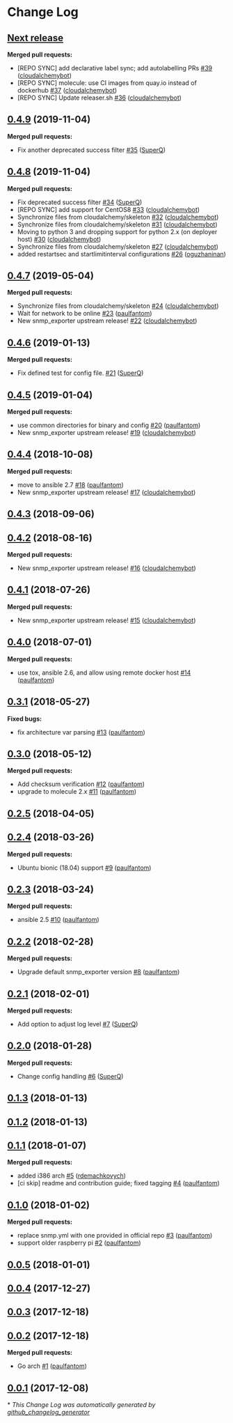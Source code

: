 # Change Log

## [**Next release**](https://galaxy.ansible.com/cloudalchemy/snmp-exporter)

**Merged pull requests:**

- \[REPO SYNC\] add declarative label sync; add autolabelling PRs [\#39](https://github.com/cloudalchemy/ansible-snmp-exporter/pull/39) ([cloudalchemybot](https://github.com/cloudalchemybot))
- \[REPO SYNC\] molecule: use CI images from quay.io instead of dockerhub [\#37](https://github.com/cloudalchemy/ansible-snmp-exporter/pull/37) ([cloudalchemybot](https://github.com/cloudalchemybot))
- \[REPO SYNC\] Update releaser.sh [\#36](https://github.com/cloudalchemy/ansible-snmp-exporter/pull/36) ([cloudalchemybot](https://github.com/cloudalchemybot))

## [0.4.9](https://galaxy.ansible.com/cloudalchemy/snmp-exporter) (2019-11-04)
**Merged pull requests:**

- Fix another deprecated success filter [\#35](https://github.com/cloudalchemy/ansible-snmp-exporter/pull/35) ([SuperQ](https://github.com/SuperQ))

## [0.4.8](https://galaxy.ansible.com/cloudalchemy/snmp-exporter) (2019-11-04)
**Merged pull requests:**

- Fix deprecated success filter [\#34](https://github.com/cloudalchemy/ansible-snmp-exporter/pull/34) ([SuperQ](https://github.com/SuperQ))
- \[REPO SYNC\] add support for CentOS8 [\#33](https://github.com/cloudalchemy/ansible-snmp-exporter/pull/33) ([cloudalchemybot](https://github.com/cloudalchemybot))
- Synchronize files from cloudalchemy/skeleton [\#32](https://github.com/cloudalchemy/ansible-snmp-exporter/pull/32) ([cloudalchemybot](https://github.com/cloudalchemybot))
- Synchronize files from cloudalchemy/skeleton [\#31](https://github.com/cloudalchemy/ansible-snmp-exporter/pull/31) ([cloudalchemybot](https://github.com/cloudalchemybot))
- Moving to python 3 and dropping support for python 2.x \(on deployer host\) [\#30](https://github.com/cloudalchemy/ansible-snmp-exporter/pull/30) ([cloudalchemybot](https://github.com/cloudalchemybot))
- Synchronize files from cloudalchemy/skeleton [\#27](https://github.com/cloudalchemy/ansible-snmp-exporter/pull/27) ([cloudalchemybot](https://github.com/cloudalchemybot))
- added restartsec and startlimitinterval configurations [\#26](https://github.com/cloudalchemy/ansible-snmp-exporter/pull/26) ([oguzhaninan](https://github.com/oguzhaninan))

## [0.4.7](https://galaxy.ansible.com/cloudalchemy/snmp-exporter) (2019-05-04)
**Merged pull requests:**

- Synchronize files from cloudalchemy/skeleton [\#24](https://github.com/cloudalchemy/ansible-snmp-exporter/pull/24) ([cloudalchemybot](https://github.com/cloudalchemybot))
- Wait for network to be online [\#23](https://github.com/cloudalchemy/ansible-snmp-exporter/pull/23) ([paulfantom](https://github.com/paulfantom))
- New snmp\_exporter upstream release! [\#22](https://github.com/cloudalchemy/ansible-snmp-exporter/pull/22) ([cloudalchemybot](https://github.com/cloudalchemybot))

## [0.4.6](https://galaxy.ansible.com/cloudalchemy/snmp-exporter) (2019-01-13)
**Merged pull requests:**

- Fix defined test for config file. [\#21](https://github.com/cloudalchemy/ansible-snmp-exporter/pull/21) ([SuperQ](https://github.com/SuperQ))

## [0.4.5](https://galaxy.ansible.com/cloudalchemy/snmp-exporter) (2019-01-04)
**Merged pull requests:**

- use common directories for binary and config [\#20](https://github.com/cloudalchemy/ansible-snmp-exporter/pull/20) ([paulfantom](https://github.com/paulfantom))
- New snmp\_exporter upstream release! [\#19](https://github.com/cloudalchemy/ansible-snmp-exporter/pull/19) ([cloudalchemybot](https://github.com/cloudalchemybot))

## [0.4.4](https://galaxy.ansible.com/cloudalchemy/snmp-exporter) (2018-10-08)
**Merged pull requests:**

- move to ansible 2.7 [\#18](https://github.com/cloudalchemy/ansible-snmp-exporter/pull/18) ([paulfantom](https://github.com/paulfantom))
- New snmp\_exporter upstream release! [\#17](https://github.com/cloudalchemy/ansible-snmp-exporter/pull/17) ([cloudalchemybot](https://github.com/cloudalchemybot))

## [0.4.3](https://galaxy.ansible.com/cloudalchemy/snmp-exporter) (2018-09-06)
## [0.4.2](https://galaxy.ansible.com/cloudalchemy/snmp-exporter) (2018-08-16)
**Merged pull requests:**

- New snmp\_exporter upstream release! [\#16](https://github.com/cloudalchemy/ansible-snmp-exporter/pull/16) ([cloudalchemybot](https://github.com/cloudalchemybot))

## [0.4.1](https://galaxy.ansible.com/cloudalchemy/snmp-exporter) (2018-07-26)
**Merged pull requests:**

- New snmp\_exporter upstream release! [\#15](https://github.com/cloudalchemy/ansible-snmp-exporter/pull/15) ([cloudalchemybot](https://github.com/cloudalchemybot))

## [0.4.0](https://galaxy.ansible.com/cloudalchemy/snmp-exporter) (2018-07-01)
**Merged pull requests:**

- use tox, ansible 2.6, and allow using remote docker host [\#14](https://github.com/cloudalchemy/ansible-snmp-exporter/pull/14) ([paulfantom](https://github.com/paulfantom))

## [0.3.1](https://galaxy.ansible.com/cloudalchemy/snmp-exporter) (2018-05-27)
**Fixed bugs:**

- fix architecture var parsing [\#13](https://github.com/cloudalchemy/ansible-snmp-exporter/pull/13) ([paulfantom](https://github.com/paulfantom))

## [0.3.0](https://galaxy.ansible.com/cloudalchemy/snmp-exporter) (2018-05-12)
**Merged pull requests:**

- Add checksum verification [\#12](https://github.com/cloudalchemy/ansible-snmp-exporter/pull/12) ([paulfantom](https://github.com/paulfantom))
- upgrade to molecule 2.x [\#11](https://github.com/cloudalchemy/ansible-snmp-exporter/pull/11) ([paulfantom](https://github.com/paulfantom))

## [0.2.5](https://galaxy.ansible.com/cloudalchemy/snmp-exporter) (2018-04-05)
## [0.2.4](https://galaxy.ansible.com/cloudalchemy/snmp-exporter) (2018-03-26)
**Merged pull requests:**

- Ubuntu bionic \(18.04\) support [\#9](https://github.com/cloudalchemy/ansible-snmp-exporter/pull/9) ([paulfantom](https://github.com/paulfantom))

## [0.2.3](https://galaxy.ansible.com/cloudalchemy/snmp-exporter) (2018-03-24)
**Merged pull requests:**

- ansible 2.5 [\#10](https://github.com/cloudalchemy/ansible-snmp-exporter/pull/10) ([paulfantom](https://github.com/paulfantom))

## [0.2.2](https://galaxy.ansible.com/cloudalchemy/snmp-exporter) (2018-02-28)
**Merged pull requests:**

- Upgrade default snmp\_exporter version [\#8](https://github.com/cloudalchemy/ansible-snmp-exporter/pull/8) ([paulfantom](https://github.com/paulfantom))

## [0.2.1](https://galaxy.ansible.com/cloudalchemy/snmp-exporter) (2018-02-01)
**Merged pull requests:**

- Add option to adjust log level [\#7](https://github.com/cloudalchemy/ansible-snmp-exporter/pull/7) ([SuperQ](https://github.com/SuperQ))

## [0.2.0](https://galaxy.ansible.com/cloudalchemy/snmp-exporter) (2018-01-28)
**Merged pull requests:**

- Change config handling [\#6](https://github.com/cloudalchemy/ansible-snmp-exporter/pull/6) ([SuperQ](https://github.com/SuperQ))

## [0.1.3](https://galaxy.ansible.com/cloudalchemy/snmp-exporter) (2018-01-13)
## [0.1.2](https://galaxy.ansible.com/cloudalchemy/snmp-exporter) (2018-01-13)
## [0.1.1](https://galaxy.ansible.com/cloudalchemy/snmp-exporter) (2018-01-07)
**Merged pull requests:**

- added i386 arch [\#5](https://github.com/cloudalchemy/ansible-snmp-exporter/pull/5) ([rdemachkovych](https://github.com/rdemachkovych))
- \[ci skip\] readme and contribution guide; fixed tagging [\#4](https://github.com/cloudalchemy/ansible-snmp-exporter/pull/4) ([paulfantom](https://github.com/paulfantom))

## [0.1.0](https://galaxy.ansible.com/cloudalchemy/snmp-exporter) (2018-01-02)
**Merged pull requests:**

- replace snmp.yml with one provided in official repo [\#3](https://github.com/cloudalchemy/ansible-snmp-exporter/pull/3) ([paulfantom](https://github.com/paulfantom))
- support older raspberry pi [\#2](https://github.com/cloudalchemy/ansible-snmp-exporter/pull/2) ([paulfantom](https://github.com/paulfantom))

## [0.0.5](https://galaxy.ansible.com/cloudalchemy/snmp-exporter) (2018-01-01)
## [0.0.4](https://galaxy.ansible.com/cloudalchemy/snmp-exporter) (2017-12-27)
## [0.0.3](https://galaxy.ansible.com/cloudalchemy/snmp-exporter) (2017-12-18)
## [0.0.2](https://galaxy.ansible.com/cloudalchemy/snmp-exporter) (2017-12-18)
**Merged pull requests:**

- Go arch [\#1](https://github.com/cloudalchemy/ansible-snmp-exporter/pull/1) ([paulfantom](https://github.com/paulfantom))

## [0.0.1](https://galaxy.ansible.com/cloudalchemy/snmp-exporter) (2017-12-08)


\* *This Change Log was automatically generated by [github_changelog_generator](https://github.com/skywinder/Github-Changelog-Generator)*